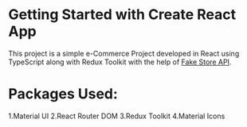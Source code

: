 # Getting Started with Create React App

This project is a simple e-Commerce Project developed in React using TypeScript along with Redux Toolkit with the help of [Fake Store API](https://fakestoreapi.com/docs).

# Packages Used:

1.Material UI
2.React Router DOM
3.Redux Toolkit
4.Material Icons
